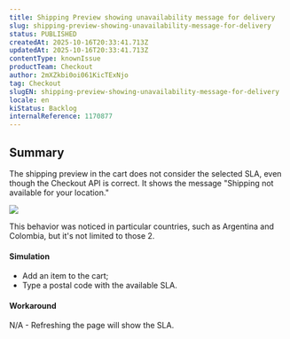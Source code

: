 ```yaml
---
title: Shipping Preview showing unavailability message for delivery
slug: shipping-preview-showing-unavailability-message-for-delivery
status: PUBLISHED
createdAt: 2025-10-16T20:33:41.713Z
updatedAt: 2025-10-16T20:33:41.713Z
contentType: knownIssue
productTeam: Checkout
author: 2mXZkbi0oi061KicTExNjo
tag: Checkout
slugEN: shipping-preview-showing-unavailability-message-for-delivery
locale: en
kiStatus: Backlog
internalReference: 1170877
---
```


## Summary


The shipping preview in the cart does not consider the selected SLA, even though the Checkout API is correct. It shows the message "Shipping not available for your location."

 ![](https://vtexhelp.zendesk.com/attachments/token/oKGiw0BqXd83twkctR84fT0Wc/?name=image.png)

This behavior was noticed in particular countries, such as Argentina and Colombia, but it's not limited to those 2.


#### Simulation



- Add an item to the cart;
- Type a postal code with the available SLA.


#### Workaround


N/A - Refreshing the page will show the SLA.


